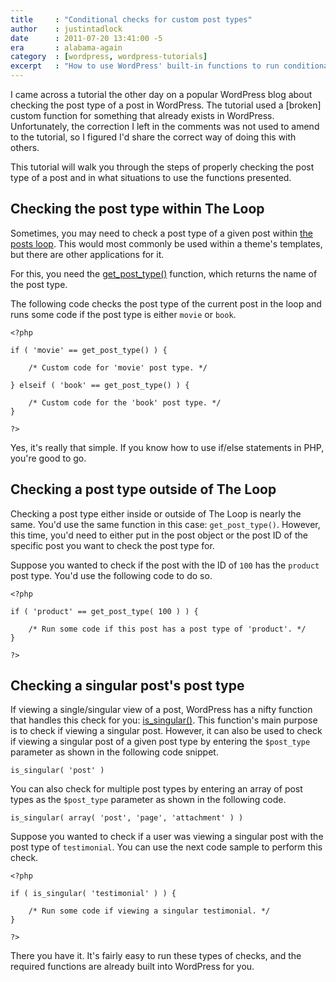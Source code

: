 ```yaml
---
title     : "Conditional checks for custom post types"
author    : justintadlock
date      : 2011-07-20 13:41:00 -5
era       : alabama-again
category  : [wordpress, wordpress-tutorials]
excerpt   : "How to use WordPress' built-in functions to run conditional checks for custom post types."
---
```


I came across a tutorial the other day on a popular WordPress blog about checking the post type of a post in WordPress.  The tutorial used a [broken] custom function for something that already exists in WordPress.  Unfortunately, the correction I left in the comments was not used to amend to the tutorial, so I figured I'd share the correct way of doing this with others.

This tutorial will walk you through the steps of properly checking the post type of a post and in what situations to use the functions presented.

## Checking the post type within The Loop

Sometimes, you may need to check a post type of a given post within <a href="http://codex.wordpress.org/The_Loop" title="WordPress Codex: The Loop">the posts loop</a>.  This would most commonly be used within a theme's templates, but there are other applications for it.

For this, you need the <a href="http://codex.wordpress.org/Function_Reference/get_post_type" title="WordPress Codex: get_post_type()">get_post_type()</a> function, which returns the name of the post type.

The following code checks the post type of the current post in the loop and runs some code if the post type is either <code>movie</code> or <code>book</code>.

```
<?php

if ( 'movie' == get_post_type() ) {

	/* Custom code for 'movie' post type. */

} elseif ( 'book' == get_post_type() ) {

	/* Custom code for the 'book' post type. */
}

?>
```

Yes, it's really that simple.  If you know how to use if/else statements in PHP, you're good to go.

## Checking a post type outside of The Loop

Checking a post type either inside or outside of The Loop is nearly the same.  You'd use the same function in this case:  <code>get_post_type()</code>.  However, this time, you'd need to either put in the post object or the post ID of the specific post you want to check the post type for.

Suppose you wanted to check if the post with the ID of <code>100</code> has the <code>product</code> post type.  You'd use the following code to do so.

```
<?php

if ( 'product' == get_post_type( 100 ) ) {

	/* Run some code if this post has a post type of 'product'. */
}

?>
```

## Checking a singular post's post type

If viewing a single/singular view of a post, WordPress has a nifty function that handles this check for you:  <a href="http://codex.wordpress.org/Function_Reference/is_singular" title="WordPress Codex: is_singular()">is_singular()</a>.  This function's main purpose is to check if viewing a singular post.  However, it can also be used to check if viewing a singular post of a given post type by entering the <code>$post_type</code> parameter as shown in the following code snippet.

```
is_singular( 'post' )
```

You can also check for multiple post types by entering an array of post types as the <code>$post_type</code> parameter as shown in the following code.

```
is_singular( array( 'post', 'page', 'attachment' ) )
```

Suppose you wanted to check if a user was viewing a singular post with the post type of <code>testimonial</code>.  You can use the next code sample to perform this check.

```
<?php

if ( is_singular( 'testimonial' ) ) {

	/* Run some code if viewing a singular testimonial. */
}

?>
```

There you have it.  It's fairly easy to run these types of checks, and the required functions are already built into WordPress for you.
